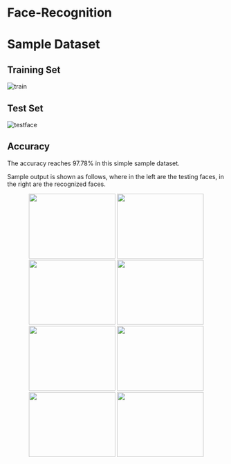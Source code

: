 # Face-Recognition

# Sample Dataset

## Training Set

![train](https://user-images.githubusercontent.com/95513386/147622925-7ff5cbbc-8686-4df6-9a10-eb9224958689.jpg)

## Test Set

![testface](https://user-images.githubusercontent.com/95513386/147622948-355ef951-6350-4311-8315-4d57ffdeb864.jpg)


## Accuracy

The accuracy reaches 97.78% in this simple sample dataset.

Sample output is shown as follows, where in the left are the testing faces, in the right are the recognized faces.


<div align=center><img width="200" height="150" src="https://user-images.githubusercontent.com/95513386/147623240-f7f4433f-7c66-44a0-887a-ad18c23536cc.jpg"/>
<img width="200" height="150" src="https://user-images.githubusercontent.com/95513386/147623244-bc1cea66-3c95-4f7a-a89e-23653124c5d8.jpg"/>
<img width="200" height="150" src="https://user-images.githubusercontent.com/95513386/147623249-35bbfdaf-c082-4e70-8662-190dda95debf.jpg"/>
<img width="200" height="150" src="https://user-images.githubusercontent.com/95513386/147623252-ba3cef39-32b6-4b60-bea7-6f13aed0d5d8.jpg"/>
<img width="200" height="150" src="https://user-images.githubusercontent.com/95513386/147623255-92bbebbd-2500-41c3-a26f-f4c82ba70c2d.jpg"/>
<img width="200" height="150" src="https://user-images.githubusercontent.com/95513386/147623595-f9a840a3-e359-4c77-b980-57ff67328f9a.jpg"/>
<img width="200" height="150" src="https://user-images.githubusercontent.com/95513386/147623598-6118dad9-edb4-43a3-a81b-58cfafbbdb7d.jpg"/>
<img width="200" height="150" src="https://user-images.githubusercontent.com/95513386/147623608-78c7ac7a-a2cc-4576-b183-8f51245d2169.jpg"/></div>



